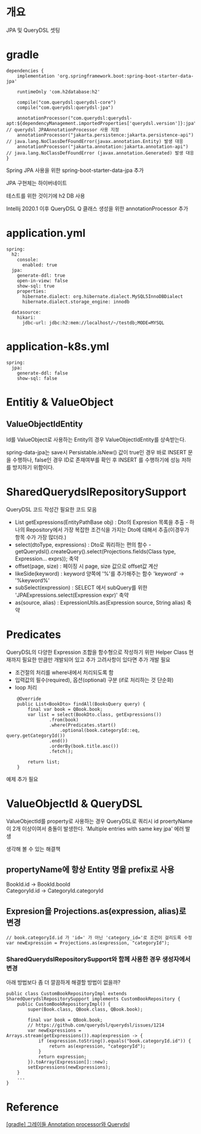 # 개요
JPA 및 QueryDSL 셋팅

# gradle
```
dependencies {
	implementation 'org.springframework.boot:spring-boot-starter-data-jpa'

	runtimeOnly 'com.h2database:h2'

	compile("com.querydsl:querydsl-core")
	compile("com.querydsl:querydsl-jpa")

	annotationProcessor("com.querydsl:querydsl-apt:${dependencyManagement.importedProperties['querydsl.version']}:jpa") // querydsl JPAAnnotationProcessor 사용 지정
	annotationProcessor("jakarta.persistence:jakarta.persistence-api") // java.lang.NoClassDefFoundError(javax.annotation.Entity) 발생 대응
	annotationProcessor("jakarta.annotation:jakarta.annotation-api") // java.lang.NoClassDefFoundError (javax.annotation.Generated) 발생 대응
}
```

Spring JPA 사용을 위한 spring-boot-starter-data-jpa 추가

JPA 구현체는 하이버네이트

테스트를 위한 것이기에 h2 DB 사용

Intellij 2020.1 이후 QueryDSL Q 클래스 생성을 위한 annotationProcessor 추가


# application.yml
```
spring:
  h2:
    console:
      enabled: true
  jpa:
    generate-ddl: true
    open-in-view: false
    show-sql: true
    properties:
      hibernate.dialect: org.hibernate.dialect.MySQL5InnoDBDialect
      hibernate.dialect.storage_engine: innodb

  datasource:
    hikari:
      jdbc-url: jdbc:h2:mem://localhost/~/testdb;MODE=MYSQL
```

# application-k8s.yml
```
spring:
  jpa:
    generate-ddl: false
    show-sql: false
```

# Entitiy & ValueObject

## ValueObjectIdEntity
Id를 ValueObject로 사용하는 Entity의  경우 ValueObjectIdEntity를 상속받는다.

spring-data-jpa는 save시 Persistable.isNew() 값이 true인 경우 바로 INSERT 문을 수행하나,
false인 경우 ID로 존재여부를 확인 후 INSERT 를 수행하기에 성능 저하를 방지하기 위함이다.

# SharedQuerydslRepositorySupport
QueryDSL 코드 작성간 필요한 코드 모음

* List<Expression> getExpressions(EntityPathBase obj) : Dto의 Expresion 목록을 추출 - 하나의 Repository에서 가장 복잡한 조건식을 가지는 Dto에 대해서 추출(이경우가 항목 수가 가장 많더라.)
* select(dtoType, expressions) : Dto로 쿼리하는 편의 함수 - getQuerydsl().createQuery().select(Projections.fields(Class<? extends T> type, Expression<?>... exprs)); 축약
* offset(page, size) : 페이징 시 page, size 값으로 offset값 계산
* likeSide(keyword) : keyword 양쪽에 '%'를 추가해주는 함수 'keyword' -> '%keyword%'
* subSelect(expression) : SELECT 에서 subQuery를 위한 'JPAExpressions.select(Expression<T> expr)' 축약
* as(source, alias) : ExpressionUtils.as(Expression<D> source, String alias) 축약 

# Predicates
QueryDSL의 다양한 Expression 조합을 함수형으로 작성하기 위한 Helper Class
현재까지 필요한 만큼만 개발되어 있고 추가 고려사항이 있다면 추가 개발 필요

* 조건절의 처리를 where내에서 처리되도록 함
* 입력값의 필수(required), 옵션(optional) 구분 (if로 처리하는 것 단순화)
* loop 처리

```
    @Override
    public List<BookDto> findAll(BooksQuery query) {
        final var book = QBook.book;
        var list = select(BookDto.class, getExpressions())
                .from(book)
                .where(Predicates.start()
                    .optional(book.categoryId::eq, query.getCategoryId())
                .end())
                .orderBy(book.title.asc())
                .fetch();

        return list;
    }
```

예제 추가 필요

# ValueObjectId & QueryDSL
ValueObjectId를 property로 사용하는 경우
QueryDSL로 쿼리시 id proertyName이 2개 이상이여서 충돌이 발생한다.
'Multiple entries with same key jpa' 에러 발생

생각해 볼 수 있는 해결책

## propertyName에 항상 Entity 명을 prefix로 사용
BookId.id -> BookId.booId  
CategoryId.id -> CategoryId.categoryId

## Expresion을 Projections.as(expression, alias)로 변경
```
// book.categoryId.id 가 'id=' 가 아닌 'category_id='로 조건이 걸리도록 수정  
var newExpression = Projections.as(expression, "categoryId");
```

### SharedQuerydslRepositorySupport와 함께 사용한 경우 생성자에서 변경
아래 방법보다 좀 더 깔끔하게 해결할 방법이 없을까?
```
public class CustomBookRepositoryImpl extends SharedQuerydslRepositorySupport implements CustomBookRepository {
    public CustomBookRepositoryImpl() {
        super(Book.class, QBook.class, QBook.book);

        final var book = QBook.book;
        // https://github.com/querydsl/querydsl/issues/1214
        var newExpressions = Arrays.stream(getExpressions()).map(expression -> {
            if (expression.toString().equals("book.categoryId.id")) {
                return as(expression, "categoryId");
            }
            return expression;
        }).toArray(Expression[]::new);
        setExpressions(newExpressions);
    }
    ...
}
```


# Reference
[[gradle] 그레이들 Annotation processor와 Querydsl](http://honeymon.io/tech/2020/07/09/gradle-annotation-processor-with-querydsl.html)

